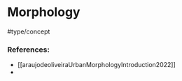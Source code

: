 # Morphology
#type/concept

### References:
- [[araujodeoliveiraUrbanMorphologyIntroduction2022]]
- 